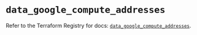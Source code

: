 # `data_google_compute_addresses`

Refer to the Terraform Registry for docs: [`data_google_compute_addresses`](https://registry.terraform.io/providers/hashicorp/google/6.2.0/docs/data-sources/compute_addresses).
